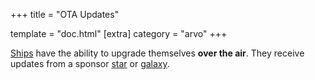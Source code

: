 +++
title = "OTA Updates"

template = "doc.html"
[extra]
category = "arvo"
+++

[Ships](../ship) have the ability to upgrade themselves **over the air**. They receive updates from a sponsor [star](../star) or [galaxy](../galaxy).
